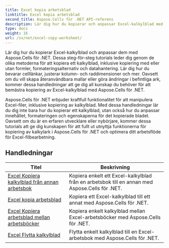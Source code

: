 ```yaml
---
title: Excel kopia arbetsblad
linktitle: Excel kopia arbetsblad
second_title: Aspose.Cells för .NET API-referens
description: Lär dig hur du kopierar och anpassar Excel-kalkylblad med Aspose.Cells för .NET. Detaljerade handledningar för masterdatamanipulering och formatering.
type: docs
weight: 16
url: /sv/net/excel-copy-worksheet/
---
```

Lär dig hur du kopierar Excel-kalkylblad och anpassar dem med Aspose.Cells för .NET. Dessa steg-för-steg tutorials leder dig genom de olika metoderna för att kopiera ett kalkylblad, inklusive kopiering med eller utan formler, formateringsalternativ och datahantering. Lär dig hur du bevarar celllänkar, justerar kolumn- och raddimensioner och mer. Oavsett om du vill skapa återanvändbara mallar eller göra ändringar i befintliga ark, kommer dessa handledningar att ge dig all kunskap du behöver för att bemästra kopiering av Excel-kalkylblad med Aspose.Cells för .NET.

Aspose.Cells för .NET erbjuder kraftfull funktionalitet för att manipulera Excel-filer, inklusive kopiering av kalkylblad. Med dessa handledningar lär du dig inte bara hur du kopierar ett kalkylblad, utan också hur du anpassar innehållet, formateringen och egenskaperna för det kopierade bladet. Oavsett om du är en erfaren utvecklare eller nybörjare, kommer dessa tutorials att ge dig kunskapen för att fullt ut utnyttja funktionerna för kopiering av kalkylark i Aspose.Cells för .NET och optimera ditt arbetsflöde för Excel-filbearbetning.

## Handledningar 
| Titel | Beskrivning |
| --- | --- |
| [Excel Kopiera kalkylblad från annan arbetsbok](./excel-copy-worksheet-from-other-workbook/) | Kopiera enkelt ett Excel-kalkylblad från en arbetsbok till en annan med Aspose.Cells för .NET. |  
| [Excel kopia arbetsblad](./excel-copy-worksheet/) | Kopiera ett Excel-kalkylblad till ett annat med Aspose.Cells för .NET. |  
| [Excel Kopiera arbetsblad mellan arbetsböcker](./excel-copy-worksheets-between-workbooks/) | Kopiera enkelt kalkylblad mellan Excel-arbetsböcker med Aspose.Cells för .NET. |  
| [Excel Flytta kalkylblad](./excel-move-worksheet/) | Flytta enkelt kalkylblad till en Excel-arbetsbok med Aspose.Cells för .NET. |  